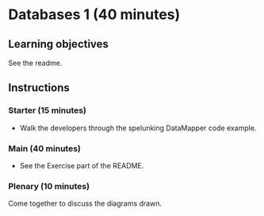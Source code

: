 # Databases 1 (40 minutes)

## Learning objectives

See the readme.

## Instructions

### Starter (15 minutes)

* Walk the developers through the spelunking DataMapper code example.

### Main (40 minutes)

* See the Exercise part of the README.

### Plenary (10 minutes)

Come together to discuss the diagrams drawn.
